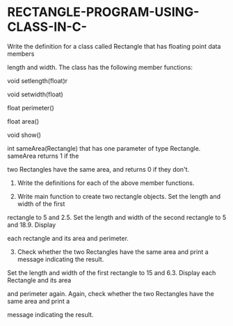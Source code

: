 # RECTANGLE-PROGRAM-USING-CLASS-IN-C-
Write the definition for a class called Rectangle that has floating point data members

length and width. The class has the following member functions:

void setlength(float)r

void setwidth(float)

float perimeter()

float area()

void show()

int sameArea(Rectangle) that has one parameter of type Rectangle. sameArea returns 1 if the

two Rectangles have the same area, and returns 0 if they don't.

1. Write the definitions for each of the above member functions.

2. Write main function to create two rectangle objects. Set the length and width of the first

rectangle to 5 and 2.5. Set the length and width of the second rectangle to 5 and 18.9. Display

each rectangle and its area and perimeter.



3. Check whether the two Rectangles have the same area and print a message indicating the result.

Set the length and width of the first rectangle to 15 and 6.3. Display each Rectangle and its area

and perimeter again. Again, check whether the two Rectangles have the same area and print a

message indicating the result.
